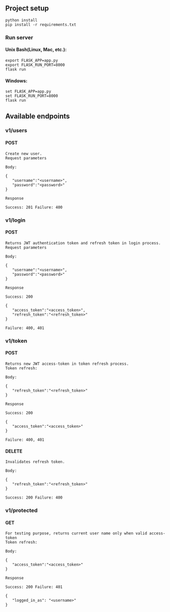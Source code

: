 ## Project setup
```
python install
pip install -r requirements.txt

```

### Run server
#### Unix Bash(Linux, Mac, etc.):
```
export FLASK_APP=app.py
export FLASK_RUN_PORT=8000
flask run
```
#### Windows:
```
set FLASK_APP=app.py
set FLASK_RUN_PORT=8000
flask run
```

## Available endpoints

### v1/users
#### POST
```
Create new user.
Request parameters

Body:

{
   "username":"<username>",
   "password":"<password>"
}

Response

Success: 201 Failure: 400
```
### v1/login
#### POST
```
Returns JWT authentication token and refresh token in login process.
Request parameters

Body:

{
   "username":"<username>",
   "password":"<password>"
}

Response

Success: 200

{
   "access_token":"<access_token>",
   "refresh_token":"<refresh_token>"
}

Failure: 400, 401
```
### v1/token
#### POST
```
Returns new JWT access-token in token refresh process.
Token refresh:

Body:

{
   "refresh_token":"<refresh_token>"
}

Response

Success: 200

{
   "access_token":"<access_token>"
}

Failure: 400, 401
```
#### DELETE
```
Invalidates refresh token.

Body:

{
   "refresh_token":"<refresh_token>"
}

Success: 200 Failure: 400
```

### v1/protected
#### GET
```
For testing purpose, returns current user name only when valid access-token
Token refresh:

Body:

{
   "access_token":"<access_token>"
}

Response

Success: 200 Failure: 401

{ 
   "logged_in_as": "<username>"
}
```
